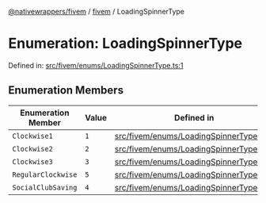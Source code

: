 [@nativewrappers/fivem](../../README.md) / [fivem](../README.md) / LoadingSpinnerType

# Enumeration: LoadingSpinnerType

Defined in: [src/fivem/enums/LoadingSpinnerType.ts:1](https://github.com/nativewrappers/fivem/blob/712f0bf92fff25cfcad1f759429c48668c195b4a/src/fivem/enums/LoadingSpinnerType.ts#L1)

## Enumeration Members

| Enumeration Member | Value | Defined in |
| ------ | ------ | ------ |
| <a id="clockwise1"></a> `Clockwise1` | `1` | [src/fivem/enums/LoadingSpinnerType.ts:2](https://github.com/nativewrappers/fivem/blob/712f0bf92fff25cfcad1f759429c48668c195b4a/src/fivem/enums/LoadingSpinnerType.ts#L2) |
| <a id="clockwise2"></a> `Clockwise2` | `2` | [src/fivem/enums/LoadingSpinnerType.ts:3](https://github.com/nativewrappers/fivem/blob/712f0bf92fff25cfcad1f759429c48668c195b4a/src/fivem/enums/LoadingSpinnerType.ts#L3) |
| <a id="clockwise3"></a> `Clockwise3` | `3` | [src/fivem/enums/LoadingSpinnerType.ts:4](https://github.com/nativewrappers/fivem/blob/712f0bf92fff25cfcad1f759429c48668c195b4a/src/fivem/enums/LoadingSpinnerType.ts#L4) |
| <a id="regularclockwise"></a> `RegularClockwise` | `5` | [src/fivem/enums/LoadingSpinnerType.ts:6](https://github.com/nativewrappers/fivem/blob/712f0bf92fff25cfcad1f759429c48668c195b4a/src/fivem/enums/LoadingSpinnerType.ts#L6) |
| <a id="socialclubsaving"></a> `SocialClubSaving` | `4` | [src/fivem/enums/LoadingSpinnerType.ts:5](https://github.com/nativewrappers/fivem/blob/712f0bf92fff25cfcad1f759429c48668c195b4a/src/fivem/enums/LoadingSpinnerType.ts#L5) |
